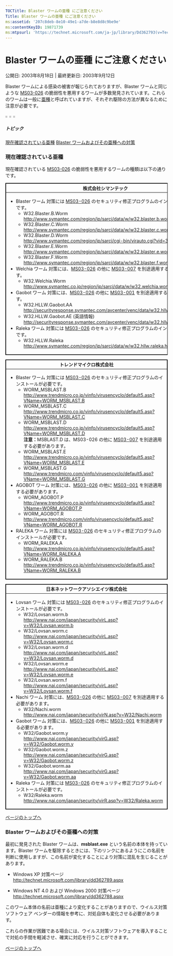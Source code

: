 ```yaml
---
TOCTitle: Blaster ワームの亜種 にご注意ください
Title: Blaster ワームの亜種 にご注意ください
ms:assetid: '207c8deb-8e10-49e1-a7de-b8e8d8c9be9e'
ms:contentKeyID: 19871739
ms:mtpsurl: 'https://technet.microsoft.com/ja-jp/library/Dd362793(v=TechNet.10)'
---
```


Blaster ワームの亜種 にご注意ください
=====================================

公開日: 2003年8月18日 | 最終更新日: 2003年9月12日

Blaster ワームによる感染の被害が報じられておりますが、Blaster ワームと同じような [MS03-026](http://www.microsoft.com/japan/technet/security/bulletin/ms03-026.mspx) の脆弱性を悪用するワームが多数発見されています。これらのワームは一般に[亜種](https://technet.microsoft.com/ja-jp/library/207c8deb-8e10-49e1-a7de-b8e8d8c9be9e(v=TechNet.10))と呼ばれていますが、それぞれ駆除の方法が異なるために注意が必要です。

![](images/Dd362793.3squares(ja-jp,TechNet.10).gif)

##### トピック

[](#ebaa)[現在確認されている亜種](#ebaa)
[](#eaaa)[Blaster ワームおよびその亜種への対策](#eaaa)

### 現在確認されている亜種

現在確認されている [MS03-026](http://www.microsoft.com/japan/technet/security/bulletin/ms03-026.mspx) の脆弱性を悪用するワームの種類は以下の通りです。

 
<table style="border:1px solid black;">
<colgroup>
<col width="100%" />
</colgroup>
<thead>
<tr class="header">
<th style="border:1px solid black;" >株式会社シマンテック</th>
</tr>
</thead>
<tbody>
<tr class="odd">
<td style="border:1px solid black;"><ul>
<li>Blaster ワーム
対策には <a href="http://www.microsoft.com/japan/technet/security/bulletin/ms03-026.mspx">MS03-026</a> のセキュリティ修正プログラムのインストールが必要です。
<ul>
<li>W32.Blaster.B.Worm<br />
<a href="http://www.symantec.com/region/jp/sarcj/data/w/w32.blaster.b.worm.html" class="uri">http://www.symantec.com/region/jp/sarcj/data/w/w32.blaster.b.worm.html</a></li>
<li>W32.Blaster.C.Worm<br />
<a href="http://www.symantec.com/region/jp/sarcj/data/w/w32.blaster.c.worm.html" class="uri">http://www.symantec.com/region/jp/sarcj/data/w/w32.blaster.c.worm.html</a></li>
<li>W32.Blaster.D.Worm<br />
<a href="http://www.symantec.com/region/jp/sarcj/cgi-bin/virauto.cgi?vid=36528" class="uri">http://www.symantec.com/region/jp/sarcj/cgi-bin/virauto.cgi?vid=36528</a></li>
<li>W32.Blaster.E.Worm<br />
<a href="http://www.symantec.com/region/jp/sarcj/data/w/w32.blaster.e.worm.html" class="uri">http://www.symantec.com/region/jp/sarcj/data/w/w32.blaster.e.worm.html</a></li>
<li>W32.Blaster.F.Worm<br />
<a href="http://www.symantec.com/region/jp/sarcj/data/w/w32.blaster.f.worm.html" class="uri">http://www.symantec.com/region/jp/sarcj/data/w/w32.blaster.f.worm.html</a></li>
</ul></li>
<li>Welchia ワーム
対策には、<a href="http://www.microsoft.com/japan/technet/security/bulletin/ms03-026.mspx">MS03-026</a> の他に <a href="http://www.microsoft.com/japan/technet/security/bulletin/ms03-007.mspx">MS03-007</a> を別途適用する必要があります。
<ul>
<li>W32.Welchia.Worm<br />
<a href="http://www.symantec.co.jp/region/jp/sarcj/data/w/w32.welchia.worm.html" class="uri">http://www.symantec.co.jp/region/jp/sarcj/data/w/w32.welchia.worm.html</a></li>
</ul></li>
<li>Gaobot ワーム
対策には、<a href="http://www.microsoft.com/japan/technet/security/bulletin/ms03-026.mspx">MS03-026</a> の他に <a href="http://www.microsoft.com/japan/technet/security/bulletin/ms03-001.mspx">MS03-001</a> を別途適用する必要があります。
<ul>
<li>W32.HLLW.Gaobot.AA<br />
<a href="http://www.symantec.com/region/jp/sarcj/data/w/w32.hllw.gaobot.aa.html">http://securityresponse.symantec.com/avcenter/venc/data/w32.hllw.gaobot.aa.html</a></li>
<li>W32.HLLW.Gaobot.AE (英語情報)<br />
<a href="http://securityresponse.symantec.com/avcenter/venc/data/w32.hllw.gaobot.ae.html" class="uri">http://securityresponse.symantec.com/avcenter/venc/data/w32.hllw.gaobot.ae.html</a></li>
</ul></li>
<li>Raleka ワーム
対策には <a href="http://www.microsoft.com/japan/technet/security/bulletin/ms03-026.mspx">MS03-026</a> のセキュリティ修正プログラムのインストールが必要です。
<ul>
<li>W32.HLLW.Raleka<br />
<a href="http://www.symantec.com/region/jp/sarcj/data/w/w32.hllw.raleka.html" class="uri">http://www.symantec.com/region/jp/sarcj/data/w/w32.hllw.raleka.html</a></li>
</ul></li>
</ul></td>
</tr>
</tbody>
</table>
 

 
<table style="border:1px solid black;">
<colgroup>
<col width="100%" />
</colgroup>
<thead>
<tr class="header">
<th style="border:1px solid black;" >トレンドマイクロ株式会社</th>
</tr>
</thead>
<tbody>
<tr class="odd">
<td style="border:1px solid black;"><ul>
<li>Blaster ワーム
対策には <a href="http://www.microsoft.com/japan/technet/security/bulletin/ms03-026.mspx">MS03-026</a> のセキュリティ修正プログラムのインストールが必要です。
<ul>
<li>WORM_MSBLAST.B<br />
<a href="http://www.trendmicro.co.jp/vinfo/virusencyclo/default5.asp?vname=worm_msblast.b">http://www.trendmicro.co.jp/vinfo/virusencyclo/default5.asp?VName=WORM_MSBLAST.B</a></li>
<li>WORM_MSBLAST.C<br />
<a href="http://www.trendmicro.co.jp/vinfo/virusencyclo/default5.asp?vname=worm_msblast.c">http://www.trendmicro.co.jp/vinfo/virusencyclo/default5.asp?VName=WORM_MSBLAST.C</a></li>
<li>WORM_MSBLAST.D<br />
<a href="http://www.trendmicro.co.jp/vinfo/virusencyclo/default5.asp?vname=worm_msblast.d">http://www.trendmicro.co.jp/vinfo/virusencyclo/default5.asp?VName=WORM_MSBLAST.D</a><br />
<strong>注意：</strong>MSBLAST.D は、MS03-026 の他に <a href="http://www.microsoft.com/japan/technet/security/bulletin/ms03-007.mspx">MS03-007</a> を別途適用する必要があります。</li>
<li>WORM_MSBLAST.E<br />
<a href="http://www.trendmicro.co.jp/vinfo/virusencyclo/default5.asp?vname=worm_msblast.e">http://www.trendmicro.co.jp/vinfo/virusencyclo/default5.asp?VName=WORM_MSBLAST.E</a></li>
<li>WORM_MSBLAST.G<br />
<a href="http://www.trendmicro.com/vinfo/virusencyclo/default5.asp?vname=worm_msblast.g">http://www.trendmicro.com/vinfo/virusencyclo/default5.asp?VName=WORM_MSBLAST.G</a></li>
</ul></li>
<li>AGOBOT ワーム
対策には、<a href="http://www.microsoft.com/japan/technet/security/bulletin/ms03-026.mspx">MS03-026</a> の他に <a href="http://www.microsoft.com/japan/technet/security/bulletin/ms03-001.mspx">MS03-001</a> を別途適用する必要があります。
<ul>
<li>WORM_AGOBOT.P<br />
<a href="http://www.trendmicro.co.jp/vinfo/virusencyclo/default5.asp?vname=worm_agobot.p">http://www.trendmicro.co.jp/vinfo/virusencyclo/default5.asp?VName=WORM_AGOBOT.P</a></li>
<li>WORM_AGOBOT.R<br />
<a href="http://www.trendmicro.com/vinfo/virusencyclo/default5.asp?vname=worm_agobot.r">http://www.trendmicro.com/vinfo/virusencyclo/default5.asp?VName=WORM_AGOBOT.R</a></li>
</ul></li>
<li>RALEKA ワーム
対策には <a href="http://www.microsoft.com/japan/technet/security/bulletin/ms03-026.mspx">MS03-026</a> のセキュリティ修正プログラムのインストールが必要です。
<ul>
<li>WORM_RALEKA.A<br />
<a href="http://www.trendmicro.co.jp/vinfo/virusencyclo/default5.asp?vname=worm_raleka.a">http://www.trendmicro.co.jp/vinfo/virusencyclo/default5.asp?VName=WORM_RALEKA.A</a></li>
<li>WORM_RALEKA.B<br />
<a href="http://www.trendmicro.co.jp/vinfo/virusencyclo/default5.asp?vname=worm_raleka.b">http://www.trendmicro.co.jp/vinfo/virusencyclo/default5.asp?VName=WORM_RALEKA.B</a></li>
</ul></li>
</ul></td>
</tr>
</tbody>
</table>
 

 
<table style="border:1px solid black;">
<colgroup>
<col width="100%" />
</colgroup>
<thead>
<tr class="header">
<th style="border:1px solid black;" >日本ネットワークアソシエイツ株式会社</th>
</tr>
</thead>
<tbody>
<tr class="odd">
<td style="border:1px solid black;"><ul>
<li>Lovsan ワーム
対策には <a href="http://www.microsoft.com/japan/technet/security/bulletin/ms03-026.mspx">MS03-026</a> のセキュリティ修正プログラムのインストールが必要です。
<ul>
<li>W32/Lovsan.worm.b<br />
<a href="http://www.nai.com/japan/security/virl.asp?v=w32/lovsan.worm.b">http://www.nai.com/japan/security/virL.asp?v=W32/Lovsan.worm.b</a></li>
<li>W32/Lovsan.worm.c<br />
<a href="http://www.nai.com/japan/security/virl.asp?v=w32/lovsan.worm.c">http://www.nai.com/japan/security/virL.asp?v=W32/Lovsan.worm.c</a></li>
<li>W32/Lovsan.worm.d<br />
<a href="http://www.nai.com/japan/security/virl.asp?v=w32/lovsan.worm.d">http://www.nai.com/japan/security/virL.asp?v=W32/Lovsan.worm.d</a></li>
<li>W32/Lovsan.worm.e<br />
<a href="http://www.nai.com/japan/security/virl.asp?v=w32/lovsan.worm.e">http://www.nai.com/japan/security/virL.asp?v=W32/Lovsan.worm.e</a></li>
<li>W32/Lovsan.worm.f<br />
<a href="http://www.nai.com/japan/security/virl.asp?v=w32/lovsan.worm.f">http://www.nai.com/japan/security/virL.asp?v=W32/Lovsan.worm.f</a></li>
</ul></li>
<li>Nachi ワーム
対策には、<a href="http://www.microsoft.com/japan/technet/security/bulletin/ms03-026.mspx">MS03-026</a> の他に <a href="http://www.microsoft.com/japan/technet/security/bulletin/ms03-007.mspx">MS03-007</a> を別途適用する必要があります。
<ul>
<li>W32/Nachi.worm<br />
<a href="http://www.nai.com/japan/security/virn.asp?v=w32/nachi.worm">http://www.nai.com/japan/security/virN.asp?v=W32/Nachi.worm</a></li>
</ul></li>
<li>Gaobot ワーム
対策には、<a href="http://www.microsoft.com/japan/technet/security/bulletin/ms03-026.mspx">MS03-026</a> の他に <a href="http://www.microsoft.com/japan/technet/security/bulletin/ms03-001.mspx">MS03-001</a> を別途適用する必要があります。
<ul>
<li>W32/Gaobot.worm.y<br />
<a href="http://www.nai.com/japan/security/virg.asp?v=w32/gaobot.worm.y">http://www.nai.com/japan/security/virG.asp?v=W32/Gaobot.worm.y</a></li>
<li>W32/Gaobot.worm.z<br />
<a href="http://www.nai.com/japan/security/virg.asp?v=w32/gaobot.worm.z">http://www.nai.com/japan/security/virG.asp?v=W32/Gaobot.worm.z</a></li>
<li>W32/Gaobot.worm.aa<br />
<a href="http://www.nai.com/japan/security/virg.asp?v=w32/gaobot.worm.aa">http://www.nai.com/japan/security/virG.asp?v=W32/Gaobot.worm.aa</a></li>
</ul></li>
<li>Raleka ワーム
対策には <a href="http://www.microsoft.com/japan/technet/security/bulletin/ms03-026.mspx">MS03-026</a> のセキュリティ修正プログラムのインストールが必要です。
<ul>
<li>W32/Raleka.worm<br />
<a href="http://www.nai.com/japan/security/virr.asp?v=w32/raleka.worm">http://www.nai.com/japan/security/virR.asp?v=W32/Raleka.worm</a></li>
</ul></li>
</ul></td>
</tr>
</tbody>
</table>
 

[](#mainsection)[ページのトップへ](#mainsection)

### Blaster ワームおよびその亜種への対策

最初に発見された Blaster ワームは、**msblast.exe** という名前の本体を持っています。Blaster ワームを駆除するときには、下のリンクにあるようにこの名前を判断に使用しますが、この名前が変化することにより対策に混乱を生じることがあります。

-   Windows XP 対策ページ
    <http://technet.microsoft.com/library/dd362789.aspx>

-   Windows NT 4.0 および Windows 2000 対策ページ
    <http://technet.microsoft.com/library/dd362788.aspx>

このワーム本体の名前は亜種により変化することがありますので、ウイルス対策ソフトウェア ベンダーの情報を参考に、対処自体も変化させる必要があります。

これらの作業が困難である場合には、ウイルス対策ソフトウェアを導入することで対処の手間を軽減させ、確実に対応を行うことができます。

[](#mainsection)[ページのトップへ](#mainsection)
